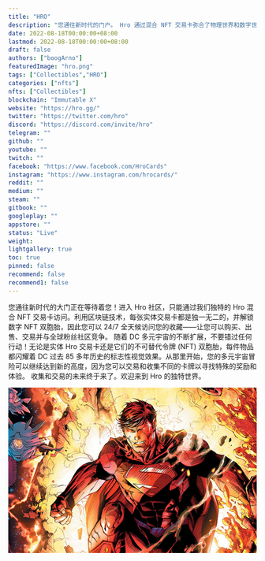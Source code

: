 ```yaml
---
title: "HRO"
description: "您通往新时代的门户。 Hro 通过混合 NFT 交易卡弥合了物理世界和数字世界之间的差距。"
date: 2022-08-18T00:00:00+08:00
lastmod: 2022-08-18T00:00:00+08:00
draft: false
authors: ["boogArno"]
featuredImage: "hro.png"
tags: ["Collectibles","HRO"]
categories: ["nfts"]
nfts: ["Collectibles"]
blockchain: "Immutable X"
website: "https://hro.gg/"
twitter: "https://twitter.com/hro"
discord: "https://discord.com/invite/hro"
telegram: ""
github: ""
youtube: ""
twitch: ""
facebook: "https://www.facebook.com/HroCards"
instagram: "https://www.instagram.com/hrocards/"
reddit: ""
medium: ""
steam: ""
gitbook: ""
googleplay: ""
appstore: ""
status: "Live"
weight: 
lightgallery: true
toc: true
pinned: false
recommend: false
recommend1: false
---
```

您通往新时代的大门正在等待着您！进入 Hro 社区，只能通过我们独特的 Hro 混合 NFT 交易卡访问。利用区块链技术，每张实体交易卡都是独一无二的，并解锁数字 NFT 双胞胎，因此您可以 24/7 全天候访问您的收藏——让您可以购买、出售、交易并与全球粉丝社区竞争。
随着 DC 多元宇宙的不断扩展，不要错过任何行动！无论是实体 Hro 交易卡还是它们的不可替代令牌 (NFT) 双胞胎，每件物品都闪耀着 DC 过去 85 多年历史的标志性视觉效果。从那里开始，您的多元宇宙冒险可以继续达到新的高度，因为您可以交易和收集不同的卡牌以寻找特殊的奖励和体验。
收集和交易的未来终于来了。欢迎来到 Hro 的独特世界。

![hro-dapp-collectibles-immutablex-image2_e55c3ee59a121f54bcc9885f98895d95](hro-dapp-collectibles-immutablex-image2_e55c3ee59a121f54bcc9885f98895d95.png)
